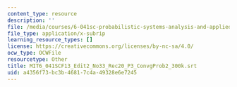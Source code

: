 ```yaml
---
content_type: resource
description: ''
file: /media/courses/6-041sc-probabilistic-systems-analysis-and-applied-probability-fall-2013/a4356f73bc3b46817c4a49328e6e7245_MIT6_041SCF13_Edit2_No33_Rec20_P3_ConvgProb2_300k.srt
file_type: application/x-subrip
learning_resource_types: []
license: https://creativecommons.org/licenses/by-nc-sa/4.0/
ocw_type: OCWFile
resourcetype: Other
title: MIT6_041SCF13_Edit2_No33_Rec20_P3_ConvgProb2_300k.srt
uid: a4356f73-bc3b-4681-7c4a-49328e6e7245
---
```

